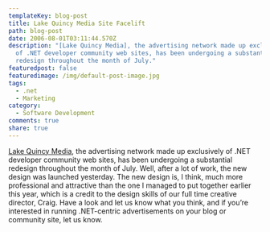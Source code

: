 ```yaml
---
templateKey: blog-post
title: Lake Quincy Media Site Facelift
path: blog-post
date: 2006-08-01T03:11:44.570Z
description: "[Lake Quincy Media], the advertising network made up exclusively
  of .NET developer community web sites, has been undergoing a substantial
  redesign throughout the month of July."
featuredpost: false
featuredimage: /img/default-post-image.jpg
tags:
  - .net
  - Marketing
category:
  - Software Development
comments: true
share: true
---
```

<!--StartFragment-->

[Lake Quincy Media](http://lakequincy.com/), the advertising network made up exclusively of .NET developer community web sites, has been undergoing a substantial redesign throughout the month of July. Well, after a lot of work, the new design was launched yesterday. The new design is, I think, much more professional and attractive than the one I managed to put together earlier this year, which is a credit to the design skills of our full time creative director, Craig. Have a look and let us know what you think, and if you’re interested in running .NET-centric advertisements on your blog or community site, let us know.

<!--EndFragment-->